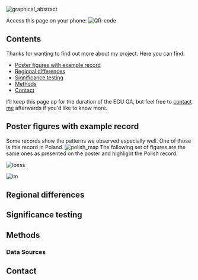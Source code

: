 ![graphical_abstract](/richness_assymetry/figures/graphical_abstract.png)

Access this page on your phone:
![QR-code](/richness_assymetry/figures/QR.png)

## Contents

Thanks for wanting to find out more about my project.
Here you can find:
- [Poster figures with example record](#poster-figures-with-example-record)
- [Regional differences](#regional-differences)
- [Significance testing](#significance-testing)
- [Methods](#methods)
- [Contact](#contact)

I'll keep this page up for the duration of the EGU GA, but feel free to [contact me](#contact) afterwards if you'd like to know more.  

## Poster figures with example record

Some records show the patterns we observed especially well. One of those is this record in Poland.
![polish_map](/richness_assymetry/figures/polish_map.png)
The following set of figures are the same ones as presented on the poster and highlight the Polish record.

![loess](/richness_assymetry/figures/Figure_1B_polish-1.png)

![lm](/richness_assymetry/figures/Figure_2A-polish-1.png)

## Regional differences

## Significance testing

## Methods 

### Data Sources

## Contact

